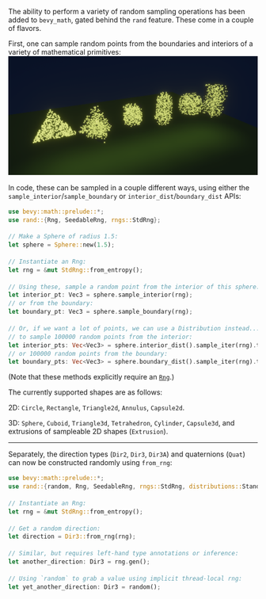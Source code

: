 The ability to perform a variety of random sampling operations has been added to `bevy_math`, gated behind the `rand` feature. These come in a couple of flavors.

First, one can sample random points from the boundaries and interiors of a variety of mathematical primitives:
![Image of several primitives side-by-side with points randomly sampled from their interiors][sampling-primitives]

In code, these can be sampled in a couple different ways, using either the `sample_interior`/`sample_boundary` or `interior_dist`/`boundary_dist` APIs:
```rust
use bevy::math::prelude::*;
use rand::{Rng, SeedableRng, rngs::StdRng};

// Make a Sphere of radius 1.5:
let sphere = Sphere::new(1.5);

// Instantiate an Rng:
let rng = &mut StdRng::from_entropy();

// Using these, sample a random point from the interior of this sphere:
let interior_pt: Vec3 = sphere.sample_interior(rng);
// or from the boundary:
let boundary_pt: Vec3 = sphere.sample_boundary(rng);

// Or, if we want a lot of points, we can use a Distribution instead...
// to sample 100000 random points from the interior:
let interior_pts: Vec<Vec3> = sphere.interior_dist().sample_iter(rng).take(100000).collect();
// or 100000 random points from the boundary:
let boundary_pts: Vec<Vec3> = sphere.boundary_dist().sample_iter(rng).take(100000).collect();
```
(Note that these methods explicitly require an [`Rng`](https://docs.rs/rand/0.8.5/rand/trait.Rng.html).)

The currently supported shapes are as follows:

2D: `Circle`, `Rectangle`, `Triangle2d`, `Annulus`, `Capsule2d`.

3D: `Sphere`, `Cuboid`, `Triangle3d`, `Tetrahedron`, `Cylinder`, `Capsule3d`, and extrusions of sampleable 2D shapes (`Extrusion`). 

---

Separately, the direction types (`Dir2`, `Dir3`, `Dir3A`) and quaternions (`Quat`) can now be constructed randomly using `from_rng`:
```rust
use bevy::math::prelude::*;
use rand::{random, Rng, SeedableRng, rngs::StdRng, distributions::Standard};

// Instantiate an Rng:
let rng = &mut StdRng::from_entropy();

// Get a random direction:
let direction = Dir3::from_rng(rng);

// Similar, but requires left-hand type annotations or inference:
let another_direction: Dir3 = rng.gen();

// Using `random` to grab a value using implicit thread-local rng:
let yet_another_direction: Dir3 = random();
```

[sampling-primitives]: sampling_primitives.png
